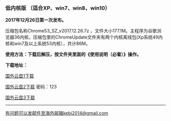 ### 低内核版 （适合XP、win7、win8、win10）

**2017年12月26日第一次发布。**

压缩包名称Chrome53_SZ_v2017.12.26.7z ，文件大小177.1M。主程序为谷歌浏览器36内核，压缩包里的ChromeUpdate文件夹有两个内核离线包(Xp系统49内核和win7及以上系统53内核），共计86M。

**使用方法：下载后解压，按文件夹里面的《使用说明（必看）》操作。**

**下载地址：**

[国外云盘1下载](http://108.61.224.82:8000/f/fc462637df/)

[国外云盘2下载](https://www.adrive.com/public/H5DSgP/Chrome53_SZ_v2017.12.26.7z) 密码：123

[国外云盘3下载](http://45.32.141.248:8000/f/0aa7dbb2fb/)


***

有问题可以发邮件至海外邮箱kebi2014@gmail.com